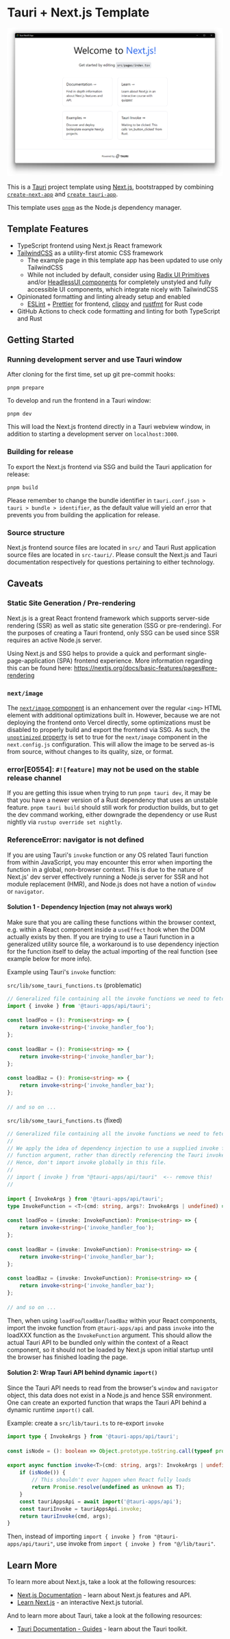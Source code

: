 # Tauri + Next.js Template

![Tauri window screenshot](public/tauri-nextjs-template_screenshot.png)

This is a [Tauri](https://tauri.app/) project template using [Next.js](https://nextjs.org/),
bootstrapped by combining [`create-next-app`](https://github.com/vercel/next.js/tree/canary/packages/create-next-app)
and [`create tauri-app`](https://tauri.app/v1/guides/getting-started/setup).

This template uses [`pnpm`](https://pnpm.io/) as the Node.js dependency
manager.

## Template Features

-   TypeScript frontend using Next.js React framework
-   [TailwindCSS](https://tailwindcss.com/) as a utility-first atomic CSS framework
    -   The example page in this template app has been updated to use only TailwindCSS
    -   While not included by default, consider using
        [Radix UI Primitives](https://www.radix-ui.com/) and/or
        [HeadlessUI components](https://headlessui.com/) for completely unstyled and fully
        accessible UI components, which integrate nicely with TailwindCSS
-   Opinionated formatting and linting already setup and enabled
    -   [ESLint](https://eslint.org/) + [Prettier](https://prettier.io/) for frontend,
        [clippy](https://github.com/rust-lang/rust-clippy) and
        [rustfmt](https://github.com/rust-lang/rustfmt) for Rust code
-   GitHub Actions to check code formatting and linting for both TypeScript and Rust

## Getting Started

### Running development server and use Tauri window

After cloning for the first time, set up git pre-commit hooks:

```shell
pnpm prepare
```

To develop and run the frontend in a Tauri window:

```shell
pnpm dev
```

This will load the Next.js frontend directly in a Tauri webview window, in addition to
starting a development server on `localhost:3000`.

### Building for release

To export the Next.js frontend via SSG and build the Tauri application for release:

```shell
pnpm build
```

Please remember to change the bundle identifier in
`tauri.conf.json > tauri > bundle > identifier`, as the default value will yield an
error that prevents you from building the application for release.

### Source structure

Next.js frontend source files are located in `src/` and Tauri Rust application source
files are located in `src-tauri/`. Please consult the Next.js and Tauri documentation
respectively for questions pertaining to either technology.

## Caveats

### Static Site Generation / Pre-rendering

Next.js is a great React frontend framework which supports server-side rendering (SSR)
as well as static site generation (SSG or pre-rendering). For the purposes of creating a
Tauri frontend, only SSG can be used since SSR requires an active Node.js server.

Using Next.js and SSG helps to provide a quick and performant single-page-application
(SPA) frontend experience. More information regarding this can be found here:
https://nextjs.org/docs/basic-features/pages#pre-rendering

### `next/image`

The [`next/image` component](https://nextjs.org/docs/basic-features/image-optimization)
is an enhancement over the regular `<img>` HTML element with additional optimizations
built in. However, because we are not deploying the frontend onto Vercel directly, some
optimizations must be disabled to properly build and export the frontend via SSG.
As such, the
[`unoptimized` property](https://nextjs.org/docs/api-reference/next/image#unoptimized)
is set to true for the `next/image` component in the `next.config.js` configuration.
This will allow the image to be served as-is from source, without
changes to its quality, size, or format.

### error[E0554]: `#![feature]` may not be used on the stable release channel

If you are getting this issue when trying to run `pnpm tauri dev`, it may be that you
have a newer version of a Rust dependency that uses an unstable feature.
`pnpm tauri build` should still work for production builds, but to get the dev command
working, either downgrade the dependency or use Rust nightly via
`rustup override set nightly`.

### ReferenceError: navigator is not defined

If you are using Tauri's `invoke` function or any OS related Tauri function from within
JavaScript, you may encounter this error when importing the function in a global,
non-browser context. This is due to the nature of Next.js' dev server effectively
running a Node.js server for SSR and hot module replacement (HMR), and Node.js does not
have a notion of `window` or `navigator`.

#### Solution 1 - Dependency Injection (may not always work)

Make sure that you are calling these functions within the browser context, e.g. within a
React component inside a `useEffect` hook when the DOM actually exists by then. If you
are trying to use a Tauri function in a generalized utility source file, a workaround is
to use dependency injection for the function itself to delay the actual importing of the
real function (see example below for more info).

Example using Tauri's `invoke` function:

`src/lib/some_tauri_functions.ts` (problematic)

```typescript
// Generalized file containing all the invoke functions we need to fetch data from Rust
import { invoke } from '@tauri-apps/api/tauri';

const loadFoo = (): Promise<string> => {
    return invoke<string>('invoke_handler_foo');
};

const loadBar = (): Promise<string> => {
    return invoke<string>('invoke_handler_bar');
};

const loadBaz = (): Promise<string> => {
    return invoke<string>('invoke_handler_baz');
};

// and so on ...
```

`src/lib/some_tauri_functions.ts` (fixed)

```typescript
// Generalized file containing all the invoke functions we need to fetch data from Rust
//
// We apply the idea of dependency injection to use a supplied invoke function as a
// function argument, rather than directly referencing the Tauri invoke function.
// Hence, don't import invoke globally in this file.
//
// import { invoke } from "@tauri-apps/api/tauri"  <-- remove this!
//

import { InvokeArgs } from '@tauri-apps/api/tauri';
type InvokeFunction = <T>(cmd: string, args?: InvokeArgs | undefined) => Promise<T>;

const loadFoo = (invoke: InvokeFunction): Promise<string> => {
    return invoke<string>('invoke_handler_foo');
};

const loadBar = (invoke: InvokeFunction): Promise<string> => {
    return invoke<string>('invoke_handler_bar');
};

const loadBaz = (invoke: InvokeFunction): Promise<string> => {
    return invoke<string>('invoke_handler_baz');
};

// and so on ...
```

Then, when using `loadFoo`/`loadBar`/`loadBaz` within your React components, import the
invoke function from `@tauri-apps/api` and pass `invoke` into the loadXXX function as
the `InvokeFunction` argument. This should allow the actual Tauri API to be bundled
only within the context of a React component, so it should not be loaded by Next.js upon
initial startup until the browser has finished loading the page.

#### Solution 2: Wrap Tauri API behind dynamic `import()`

Since the Tauri API needs to read from the browser's `window` and `navigator` object,
this data does not exist in a Node.js and hence SSR environment. One can create an
exported function that wraps the Tauri API behind a dynamic runtime `import()` call.

Example: create a `src/lib/tauri.ts` to re-export `invoke`

```typescript
import type { InvokeArgs } from '@tauri-apps/api/tauri';

const isNode = (): boolean => Object.prototype.toString.call(typeof process !== 'undefined' ? process : 0) === '[object process]';

export async function invoke<T>(cmd: string, args?: InvokeArgs | undefined): Promise<T> {
    if (isNode()) {
        // This shouldn't ever happen when React fully loads
        return Promise.resolve(undefined as unknown as T);
    }
    const tauriAppsApi = await import('@tauri-apps/api');
    const tauriInvoke = tauriAppsApi.invoke;
    return tauriInvoke(cmd, args);
}
```

Then, instead of importing `import { invoke } from "@tauri-apps/api/tauri"`, use invoke
from `import { invoke } from "@/lib/tauri"`.

## Learn More

To learn more about Next.js, take a look at the following resources:

-   [Next.js Documentation](https://nextjs.org/docs) - learn about Next.js features and
    API.
-   [Learn Next.js](https://nextjs.org/learn) - an interactive Next.js tutorial.

And to learn more about Tauri, take a look at the following resources:

-   [Tauri Documentation - Guides](https://tauri.app/v1/guides/) - learn about the Tauri
    toolkit.
